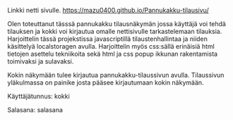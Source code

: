 Linkki netti sivulle.  https://mazu0400.github.io/Pannukakku-tilausivu/

Olen toteuttanut tässsä pannukakku tilausnäkymän jossa käyttäjä voi tehdä tilauksen ja kokki voi kirjautua omalle nettisivulle tarkastelemaan tilauksia.
Harjoittelin tässä projekstissa javascriptillä tilaustenhallintaa ja niiden käsittelyä localstoragen avulla.
Harjoittelin myös css:sällä erinäisiä html tietojen asettelu tekniikoita sekä html ja css popup ikkunan rakentamista toimivaksi ja sulavaksi.

Kokin näkymään tulee kirjautua pannukakku-tilaussivun avulla. Tilaussivun yläkulmassa on painike josta pääsee kirjautumaan kokin näkymään.

Käyttäjätunnus: kokki

Salasana: salasana
